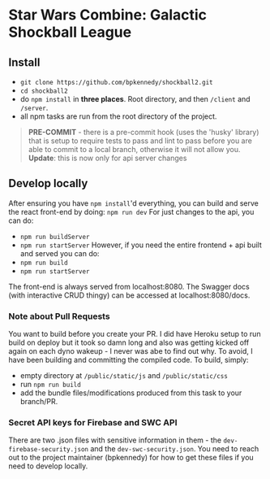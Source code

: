 Star Wars Combine: Galactic Shockball League
================

## Install
* `git clone https://github.com/bpkennedy/shockball2.git`
* `cd shockball2`
* do `npm install` in **three places**. Root directory, and then `/client` and `/server`.
* all npm tasks are run from the root directory of the project.

>**PRE-COMMIT** - there is a pre-commit hook (uses the 'husky' library) that is setup to require tests to pass and lint to pass before you are able to commit to a local branch, otherwise it will not allow you. **Update**: this is now only for api server changes

## Develop locally
After ensuring you have `npm install`'d everything, you can build and serve the react front-end by doing:
`npm run dev`
For just changes to the api, you can do:
* `npm run buildServer`
* `npm run startServer`
However, if you need the entire frontend + api built and served you can do:
* `npm run build`
* `npm run startServer`

The front-end is always served from localhost:8080. The Swagger docs (with interactive CRUD thingy) can be accessed at localhost:8080/docs.

### Note about Pull Requests
You want to build before you create your PR. I did have Heroku setup to run build on deploy but it took so damn long and also was getting kicked off again on each dyno wakeup - I never was abe to find out why. To avoid, I have been building and committing the compiled code.  To build, simply:
* empty directory at `/public/static/js` and `/public/static/css`
* run `npm run build`
* add the bundle files/modifications produced from this task to your branch/PR.

### Secret API keys for Firebase and SWC API
There are two .json files with sensitive information in them - the `dev-firebase-security.json` and the `dev-swc-security.json`. You need to reach out to the project maintainer (bpkennedy) for how to get these files if you need to develop locally.

